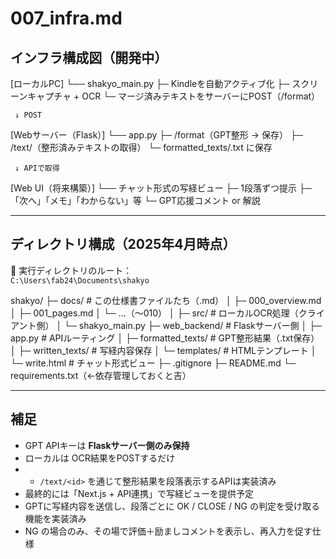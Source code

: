 # 007_infra.md

## インフラ構成図（開発中）

[ローカルPC]
└── shakyo_main.py
    ├─ Kindleを自動アクティブ化
    ├─ スクリーンキャプチャ + OCR
    └─ マージ済みテキストをサーバーにPOST（/format）

     ↓ POST

[Webサーバー（Flask）]
└── app.py
    ├─ /format（GPT整形 → 保存）
    ├─ /text/<id>（整形済みテキストの取得）
    └─ formatted_texts/<id>.txt に保存

     ↓ APIで取得

[Web UI（将来構築）]
└── チャット形式の写経ビュー
    ├─ 1段落ずつ提示
    ├─ 「次へ」「メモ」「わからない」等
    └─ GPT応援コメント or 解説

---

## ディレクトリ構成（2025年4月時点）

📂 実行ディレクトリのルート：  
`C:\Users\fab24\Documents\shakyo`

shakyo/
├─ docs/                          # この仕様書ファイルたち（.md）
│   ├─ 000_overview.md
│   ├─ 001_pages.md
│   └─ ...（〜010）
│
├─ src/                           # ローカルOCR処理（クライアント側）
│   └─ shakyo_main.py
├─ web_backend/                   # Flaskサーバー側
│   ├─ app.py                     # APIルーティング
│   ├─ formatted_texts/          # GPT整形結果（.txt保存）
│   ├─ written_texts/            # 写経内容保存 
│   └─ templates/                # HTMLテンプレート
│       └─ write.html            # チャット形式ビュー 
├─ .gitignore
├─ README.md
└─ requirements.txt（←依存管理しておくと吉）

---

## 補足

- GPT APIキーは **Flaskサーバー側のみ保持**
- ローカルは OCR結果をPOSTするだけ
- - `/text/<id>` を通じて整形結果を段落表示するAPIは実装済み
- 最終的には「Next.js + API連携」で写経ビューを提供予定
- GPTに写経内容を送信し、段落ごとに OK / CLOSE / NG の判定を受け取る機能を実装済み
- NG の場合のみ、その場で評価＋励ましコメントを表示し、再入力を促す仕様
